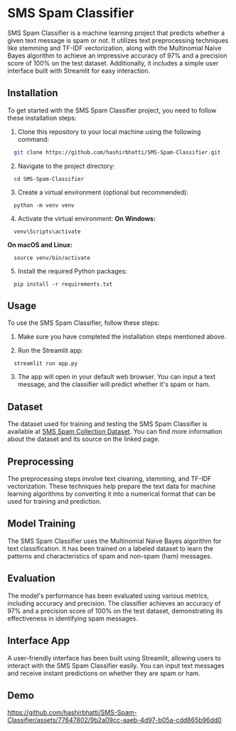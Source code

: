 
# SMS Spam Classifier

SMS Spam Classifier is a machine learning project that predicts whether a given text message is spam or not. It utilizes text preprocessing techniques like stemming and TF-IDF vectorization, along with the Multinomial Naive Bayes algorithm to achieve an impressive accuracy of 97% and a precision score of 100% on the test dataset. Additionally, it includes a simple user interface built with Streamlit for easy interaction.



## Installation

To get started with the SMS Spam Classifier project, you need to follow these installation steps:

1. Clone this repository to your local machine using the following command:
```bash
  git clone https://github.com/hashirbhatti/SMS-Spam-Classifier.git

```

2. Navigate to the project directory:
```
  cd SMS-Spam-Classifier
```

3. Create a virtual environment (optional but recommended):
```
  python -m venv venv
```

4. Activate the virtual environment:
**On Windows:**
```
  venv\Scripts\activate
```
**On macOS and Linux:**
```
  source venv/bin/activate
```

5. Install the required Python packages:
```
  pip install -r requirements.txt
```
## Usage

To use the SMS Spam Classifier, follow these steps:

1. Make sure you have completed the installation steps mentioned above.

2. Run the Streamlit app:
```
  streamlit run app.py
```
3. The app will open in your default web browser. You can input a text message, and the classifier will predict whether it's spam or ham.


## Dataset

The dataset used for training and testing the SMS Spam Classifier is available at [SMS Spam Collection Dataset](https://www.kaggle.com/datasets/uciml/sms-spam-collection-dataset). You can find more information about the dataset and its source on the linked page.
## Preprocessing

The preprocessing steps involve text cleaning, stemming, and TF-IDF vectorization. These techniques help prepare the text data for machine learning algorithms by converting it into a numerical format that can be used for training and prediction.
## Model Training

The SMS Spam Classifier uses the Multinomial Naive Bayes algorithm for text classification. It has been trained on a labeled dataset to learn the patterns and characteristics of spam and non-spam (ham) messages.
## Evaluation

The model's performance has been evaluated using various metrics, including accuracy and precision. The classifier achieves an accuracy of 97% and a precision score of 100% on the test dataset, demonstrating its effectiveness in identifying spam messages.
## Interface App

A user-friendly interface has been built using Streamlit, allowing users to interact with the SMS Spam Classifier easily. You can input text messages and receive instant predictions on whether they are spam or ham.


## Demo

https://github.com/hashirbhatti/SMS-Spam-Classifier/assets/77647802/9b2a09cc-aaeb-4d97-b05a-cdd865b96dd0


